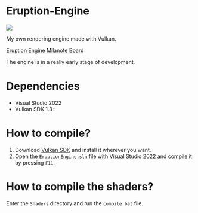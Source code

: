 # Eruption-Engine

![](https://forthebadge.com/images/badges/made-with-c-plus-plus.svg)

My own rendering engine made with Vulkan.

[Eruption Engine Milanote Board](https://app.milanote.com/1NmtuU1jo13IbQ?p=vUC5d3l4PKq)

The engine is in a really early stage of development.

# Dependencies
- Visual Studio 2022
- Vulkan SDK 1.3+

# How to compile?
1. Download [Vulkan SDK]([https://vulkan.lunarg.com/sdk/home#windows](https://vulkan.lunarg.com/sdk/home#windows)) and install it wherever you want.
2. Open the `EruptionEngine.sln` file  with Visual Studio 2022 and compile it by pressing `F11`.

# How to compile the shaders?
Enter the `Shaders` directory and run the `compile.bat` file.

